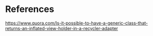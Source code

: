 # References

https://www.quora.com/Is-it-possible-to-have-a-generic-class-that-returns-an-inflated-view-holder-in-a-recycler-adapter
